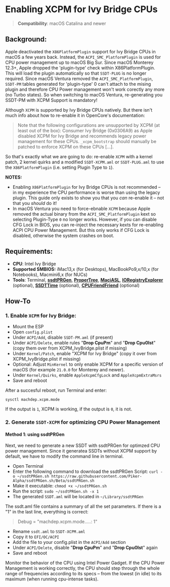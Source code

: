 # Enabling XCPM for Ivy Bridge CPUs
>**Compatibility**: macOS Catalina and newer

## Background: 
Apple deactivated the `X86PlatformPlugin` support for Ivy Bridge CPUs in macOS a few years back. Instead, the `ACPI_SMC_PlatformPlugin` is used for CPU power management up to macOS Big Sur. Since macOS Monterey 12.3+, Apple dropped the 'plugin-type' check within X86PlatformPlugin. This will load the plugin automatically so that `SSDT-PLUG` is no longer required. Since macOS Ventura removed the `ACPI_SMC_PlatformPlugin`, `SSDT-PM` tables generated for 'plugin-type' 0 can't attach to the mising plugin and therefore CPU Power management won't work corectly any more (no Turbo states). So when switching to macOS Ventura, re-generating you SSDT-PM with XCPM Support is mandatory!

Although `XCPM` is supported by Ivy Bridge CPUs natively. But there isn't much info about how to re-enable it in OpenCore's documentation:

>Note that the following configurations are unsupported by XCPM (at least out of the box): Consumer Ivy Bridge (0x0306A9) as Apple disabled XCPM for Ivy Bridge and recommends legacy power management for these CPUs. `_xcpm_bootstrap` should manually be patched to enforce XCPM on these CPUs […].

So that's exactly what we are going to do: re-enable `XCPM` with a kernel patch, 2 kernel quirks and a modified `SSDT-XCPM.aml` or `SSDT-PLUG.aml` to use the `X86PlatformPlugin` (i.e. setting Plugin Type to `1`).

**NOTES:** 

- Enabling `X86PlatformPlugin` for Ivy Bridge CPUs is not recommended – in my experience the CPU performance is worse than using the legacy plugin. This guide only exists to show you that you *can* re-enable it – not that you *should* do it!
- In macOS Ventura you need to force-ebnable `XCPM` because Apple removed the actual binary from the `ACPI_SMC_PlatformPlugin` kext so selecting Plugin-Type `0` no longer works. However, if you can disable CFG Lock in BIOS, you can re-inject the necessary kexts for re-enabling ACPI CPU Power Management. But this only works if CFG Lock is disabled, otherwise the system crashes on boot.

## Requirements:

- **CPU**: Intel Ivy Bridge
- **Supported SMBIOS:** iMac13,x (for Desktops), MacBookPo9,x/10,x (for Notebooks), Macmini6,x (for NUCs)
- **Tools**: Terminal, [**ssdtPRGen**](https://github.com/Piker-Alpha/ssdtPRGen.sh), [**ProperTree**](https://github.com/corpnewt/ProperTree), [**MaciASL**](https://github.com/acidanthera/MaciASL), [**IORegistryExplorer**](https://github.com/utopia-team/IORegistryExplorer) (optional), [**SSDTTime**](https://github.com/corpnewt/SSDTTime) (optional), [**CPUFriendFriend**](https://github.com/corpnewt/CPUFriendFriend) (optional)

## How-To

### 1. Enable `XCPM` for Ivy Bridge:
- Mount the ESP
- Open `config.plist`
- Under `ACPI/Add`, disable `SSDT-PM.aml` (if present)
- Under `ACPI/Delete`, enable rules "**Drop CpuPm**" and "**Drop Cpu0Ist**" (copy them over from XCPM_IvyBridge.plist if missing)
- Under `Kernel/Patch`, enable "XCPM for Ivy Bridge" (copy it over from XCPM_IvyBridge.plist if missing)
- Optional: Adjust `MinKernel` to only enable XCPM for a specific version of macOS (for example `21.0.0` for Monterey and newer).
- Under `Kernel/Quirks`, enable `AppleXcpmCfgLock` and `AppleXcpmExtraMsrs`
- Save and reboot

After a succesful reboot, run Terminal and enter: 

```shell
sysctl machdep.xcpm.mode
```
If the output is `1`, XCPM is working, if the output is `0`, it is not.

### 2. Generate `SSDT-XCPM` for optimizing CPU Power Management

#### Method 1: using ssdtPRGen
Next, we need to generate a new SSDT with ssdtPRGen for optimzed CPU power management. Since it generatea SSDTs without XCPM support by default, we have to modify the command line in terminal.

- Open Terminal
- Enter the following command to download the ssdtPRGen Script: `curl -o ~/ssdtPRGen.sh https://raw.githubusercontent.com/Piker-Alpha/ssdtPRGen.sh/Beta/ssdtPRGen.sh`
- Make it executable: `chmod +x ~/ssdtPRGen.sh` 
- Run the script: `sudo ~/ssdtPRGen.sh -x 1`
- The generated `SSDT.aml` will be located in `~/Library/ssdtPRGen`

The ssdt.aml file contains a summary of all the set parameters. If there is a "1" in the last line, everything is correct:

> Debug = "machdep.xcpm.mode.....: 1"

- Rename `ssdt.aml` to `SSDT-XCPM.aml`
- Copy it to `EFI/OC/ACPI` 
- Add the file to your config.plist in the `ACPI/Add` section
- Under `ACPI/Delete`, disable "**Drop CpuPm**" and "**Drop Cpu0Ist**" again
- Save and reboot

Monitor the behavior of the CPU using Intel Power Gadget. If the CPU Power Management is working correctly, the CPU should step through the whole range of frequencies according to its specs – from the lowest (in idle) to its maximum (when running cpu-intense tasks).
